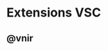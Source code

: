 # Extensions VSC

## @vnir

<!-- [ ] Icone + Doc Extensions VSC -->
<!-- GitGraph -->
<!-- ToDo + settings (Identifications & Colorations...)-->
